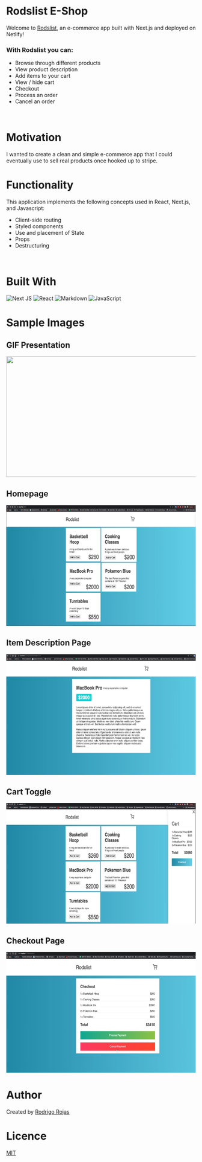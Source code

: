 # Rodslist E-Shop

Welcome to [Rodslist](https://app.netlify.com/sites/rodslist/deploys), an e-commerce app built with Next.js and deployed on Netlify!
<br/>

### With Rodslist you can:
- Browse through different products
- View product description
- Add items to your cart
- View / hide cart
- Checkout
- Process an order
- Cancel an order
<br/>

# Motivation
I wanted to create a clean and simple e-commerce app that I could eventually use to sell real products once hooked up to stripe.
<br/>

# Functionality
This application implements the following concepts used in React, Next.js, and Javascript:
- Client-side routing
- Styled components
- Use and placement of State
- Props
- Destructuring  
<br />

# Built With
<img alt="Next JS" src="https://img.shields.io/badge/next%20js%20-%23000000.svg?&style=for-the-badge&logo=next.js&logoColor=white"/>
<img alt="React" src="https://img.shields.io/badge/react%20-%2320232a.svg?&style=for-the-badge&logo=react&logoColor=%2361DAFB"/>
<img alt="Markdown" src="https://img.shields.io/badge/markdown-%23000000.svg?&style=for-the-badge&logo=markdown&logoColor=white"/>
<img alt="JavaScript" src="https://img.shields.io/badge/javascript%20-%23323330.svg?&style=for-the-badge&logo=javascript&logoColor=%23F7DF1E"/>
<br/>

# Sample Images

## GIF Presentation
<img src="./public/Screen-Recording-2021-01-28-at-2.15.55-PM.gif" width="600" height="320"/>
<br/>

## Homepage 
<img src="./public/Screen Shot 2021-01-28 at 4.06.09 PM.png" width="600" height="320"/>
<br/>

## Item Description Page
<img src="./public/Screen Shot 2021-01-28 at 4.06.29 PM.png" width="600" height="320"/>
<br/>

## Cart Toggle
<img src="./public/Screen Shot 2021-01-28 at 4.07.02 PM.png" width="600" height="320"/>
<br/>

## Checkout Page
<img src="./public/Screen Shot 2021-01-28 at 4.07.17 PM.png" width="600" height="320"/>
<br/>

# Author
Created by [Rodrigo Rojas](https://github.com/crrojas88)
<br/>

# Licence
[MIT](https://choosealicense.com/licenses/mit/)